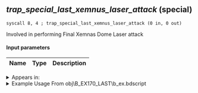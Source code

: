 ## *trap_special_last_xemnus_laser_attack* (special)

`syscall 8, 4 ; trap_special_last_xemnus_laser_attack (0 in, 0 out)`

Involved in performing Final Xemnas Dome Laser attack

#### Input parameters
| Name | Type | Description
|------|------|------------




<details>
	<summary>Appears in:</summary>
| filename | Entity (obj)
|----------|-------------
| obj\B_EX170_LAST\b_ex.bdscript       | ((B) Xemnas (Final))          
| obj\B_EX170_LAST_LV99\b_ex.bdscript       | ((B99) Xemnas (Final) (Limit Cut The World of Nothing)?)          

</details>

<details>
	<summary>Example Usage From obj\B_EX170_LAST\b_ex.bdscript</summary>
```
L16062:
 popToSp 0
 gosub 4, L10254
 syscall 8, 4 ; trap_special_last_xemnus_laser_attack (0 in, 0 out)
 pushImm 19572
 syscall 4, 4 ; trap_mission_information (1 in, 0 out)
 pushFromFSp 0
 pushFromPAi L28137 ; ___ai '61' (L28137)
 syscall 1, 164 ; trap_obj_camera_start_global (2 in, 0 out)
 pushFromPSpVal 160
 syscall 1, 161 ; trap_obj_is_attach (1 in, 1 out)
 jz L16091
 pushFromPSpVal 160
 syscall 1, 102 ; trap_obj_detach (1 in, 0 out)
 jmp L16091
```
</details>

